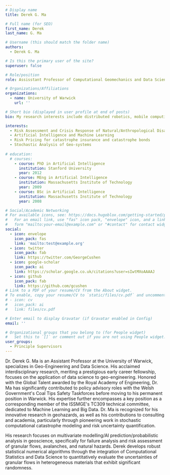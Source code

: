 ```yaml
---
# Display name
title: Derek G. Ma

# Full name (for SEO)
first_name: Derek 
last_name: G. Ma

# Username (this should match the folder name)
authors:
  - Derek G. Ma

# Is this the primary user of the site?
superuser: false

# Role/position
role: Assisstant Professor of Computational Geomechanics and Data Science

# Organizations/Affiliations
organizations:
  - name: University of Warwick
    url: ''

# Short bio (displayed in user profile at end of posts)
bio: My research interests include distributed robotics, mobile computing and programmable matter.

interests:
  - Risk Assessment and Crisis Response of Natural/Anthropological Disasters
  - Artificial Intelligence and Machine Learning
  - Risk Pricing for catastrophe insurance and catastrophe bonds
  - Stochastic Analysis of Geo-systems
    
# education:
  # courses:
    - course: PhD in Artificial Intelligence
      institution: Stanford University
      year: 2012
    - course: MEng in Artificial Intelligence
      institution: Massachusetts Institute of Technology
      year: 2009
    - course: BSc in Artificial Intelligence
      institution: Massachusetts Institute of Technology
      year: 2008

# Social/Academic Networking
# For available icons, see: https://docs.hugoblox.com/getting-started/page-builder/#icons
#   For an email link, use "fas" icon pack, "envelope" icon, and a link in the
#   form "mailto:your-email@example.com" or "#contact" for contact widget.
social:
  - icon: envelope
    icon_pack: fas
    link: 'mailto:test@example.org'
  - icon: twitter
    icon_pack: fab
    link: https://twitter.com/GeorgeCushen
  - icon: google-scholar
    icon_pack: ai
    link: https://scholar.google.co.uk/citations?user=sIwtMXoAAAAJ
  - icon: github
    icon_pack: fab
    link: https://github.com/gcushen
# Link to a PDF of your resume/CV from the About widget.
# To enable, copy your resume/CV to `static/files/cv.pdf` and uncomment the lines below.
# - icon: cv
#   icon_pack: ai
#   link: files/cv.pdf

# Enter email to display Gravatar (if Gravatar enabled in Config)
email: ''

# Organizational groups that you belong to (for People widget)
#   Set this to `[]` or comment out if you are not using People widget.
user_groups:
  - Principle Supervisors
---
```

Dr. Derek G. Ma is an Assistant Professor at the University of Warwick, specializes in Geo-Engineering and Data Science. His acclaimed interdisciplinary research, meriting a prestigious early career fellowship, focuses on the application of data science to geo-engineering. Honored with the Global Talent awarded by the Royal Academy of Engineering, Dr. Ma has significantly contributed to policy advisory roles with the Welsh Government's Coal Tips Safety Taskforces before moving to his permanent position in Warwick. His expertise further encompasses a key position as a corresponding member of the ISSMGE's TC309 technical committee, dedicated to Machine Learning and Big Data. Dr. Ma is recognized for his innovative research in geohazards, as well as his contributions to consulting and academia, particularly through pioneering work in stochastic computational catastrophe modeling and risk uncertainty quantification.

His research focuses on multivariate modelling/AI prediction/probabilistic analysis in geoscience, specifically for failure analysis and risk assessment of granular flows, avalanches, and natural hazards. Derek develops robust statistical numerical algorithms through the integration of Computational Statistics and Data Science to quantitatively evaluate the uncertainties of granular flows in heterogeneous materials that exhibit significant randomness.
